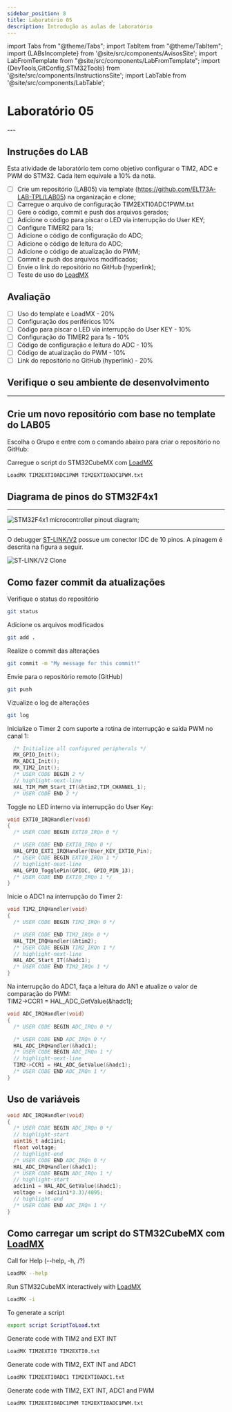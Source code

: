 ```yaml
---
sidebar_position: 8
title: Laboratório 05
description: Introdução as aulas de laboratório
---
```


import Tabs from "@theme/Tabs";
import TabItem from "@theme/TabItem";
import {LABsIncomplete} from '@site/src/components/AvisosSite';
import LabFromTemplate from "@site/src/components/LabFromTemplate";
import {DevTools,GitConfig,STM32Tools} from '@site/src/components/InstructionsSite';
import LabTable from '@site/src/components/LabTable';

# Laboratório 05

<!-- Aviso de que este conteúdo está em construção! -->
<LABsIncomplete />

<!-- Tabela com link para atividade, inicio, fim e descrição do LAB! -->
<div style={{ display: "flex", justifyContent: "center" }}>
  <LabTable index={5} internal={false} />
</div>
---

## Instruções do LAB

Esta atividade de laboratório tem como objetivo configurar o TIM2, ADC e PWM do STM32. Cada item equivale a 10% da nota.

- [ ] Crie um repositório (LAB05) via template (https://github.com/ELT73A-LAB-TPL/LAB05) na organização e clone;
- [ ] Carregue o arquivo de configuração TIM2EXTI0ADC1PWM.txt
- [ ] Gere o código, commit e push dos arquivos gerados;
- [ ] Adicione o código para piscar o LED via interrupção do User KEY;
- [ ] Configure TIMER2 para 1s;
- [ ] Adicione o código de configuração do ADC;
- [ ] Adicione o código de leitura do ADC;
- [ ] Adicione o código de atualização do PWM;
- [ ] Commit e push dos arquivos modificados;
- [ ] Envie o link do repositório no GitHub (hyperlink);
- [ ] Teste de uso do [LoadMX](/docs/loadmx)

## Avaliação
- [ ] Uso do template e LoadMX - 20%
- [ ] Configuração dos periféricos 10%
- [ ] Código para piscar o LED via interrupção do User KEY - 10%
- [ ] Configuração do TIMER2 para 1s - 10%
- [ ] Código de configuração e leitura do ADC - 10%
- [ ] Código de atualização do PWM - 10%
- [ ] Link do repositório no GitHub (hyperlink) - 20%
  
## Verifique o seu ambiente de desenvolvimento

<!-- List of Dev Tools -->
<DevTools />

<!-- Configure o git -->
<GitConfig />

---

<!-- List of STM32Cube Tools -->
<STM32Tools />

## Crie um novo repositório com base no template do LAB05

Escolha o Grupo e entre com o comando abaixo para criar o repositório no GitHub:

<!-- Gera instruções para criar o repositório no GitHub por grupo com base no template do laboratório. -->
<LabFromTemplate labNumber="LAB05" opts="-c" />

Carregue o script do STM32CubeMX com [LoadMX](/docs/loadmx)

```bash
LoadMX TIM2EXTI0ADC1PWM TIM2EXTI0ADC1PWM.txt
```

## Diagrama de pinos do STM32F4x1

---

![STM32F4x1 microcontroller pinout diagram;](/img/MiniSTM32F4x1/STM32F4x1_PinoutDiagram_RichardBalint.png)

---


O debugger [ST-LINK/V2](/docs/st-link) possue um conector IDC de 10 pinos. A pinagem é descrita na figura a seguir.

![ST-LINK/V2 Clone](/img/ST-LINK_V2_Clone_Header.png)


## Como fazer commit da atualizações
Verifique o status do repositório
```bash
git status
```
Adicione os arquivos modificados
```bash
git add .
```
Realize o commit das alterações
```bash
git commit -m "My message for this commit!"
```
Envie para o repositório remoto (GitHub)
```bash
git push
```
Vizualize o log de alterações
```bash
git log
```

Inicialize o Timer 2 com suporte a rotina de interrupção e saída PWM no canal 1:
```c title="Src/main.c"
  /* Initialize all configured peripherals */
  MX_GPIO_Init();
  MX_ADC1_Init();
  MX_TIM2_Init();
  /* USER CODE BEGIN 2 */
  // highlight-next-line
  HAL_TIM_PWM_Start_IT(&htim2,TIM_CHANNEL_1);
  /* USER CODE END 2 */
```



Toggle no LED interno via interrupção do User Key:
```c title="Src/stm32f4xx_it.c"
void EXTI0_IRQHandler(void)
{
  /* USER CODE BEGIN EXTI0_IRQn 0 */

  /* USER CODE END EXTI0_IRQn 0 */
  HAL_GPIO_EXTI_IRQHandler(User_KEY_EXTI0_Pin);
  /* USER CODE BEGIN EXTI0_IRQn 1 */
  // highlight-next-line
  HAL_GPIO_TogglePin(GPIOC, GPIO_PIN_13);
  /* USER CODE END EXTI0_IRQn 1 */
}
```


Inicie o ADC1 na interrupção do Timer 2:
```c title="Src/stm32f4xx_it.c"
void TIM2_IRQHandler(void)
{
  /* USER CODE BEGIN TIM2_IRQn 0 */

  /* USER CODE END TIM2_IRQn 0 */
  HAL_TIM_IRQHandler(&htim2);
  /* USER CODE BEGIN TIM2_IRQn 1 */
  // highlight-next-line
  HAL_ADC_Start_IT(&hadc1);
  /* USER CODE END TIM2_IRQn 1 */
}
```

Na interrupção do ADC1, faça a leitura do AN1 e atualize o valor de comparação do PWM:  
TIM2->CCR1 = HAL_ADC_GetValue(&hadc1);


```c title="Src/stm32f4xx_it.c"
void ADC_IRQHandler(void)
{
  /* USER CODE BEGIN ADC_IRQn 0 */

  /* USER CODE END ADC_IRQn 0 */
  HAL_ADC_IRQHandler(&hadc1);
  /* USER CODE BEGIN ADC_IRQn 1 */
  // highlight-next-line
  TIM2->CCR1 = HAL_ADC_GetValue(&hadc1);
  /* USER CODE END ADC_IRQn 1 */
}
```

## Uso de variáveis

```c title="Src/stm32f4xx_it.c"
void ADC_IRQHandler(void)
{
  /* USER CODE BEGIN ADC_IRQn 0 */
  // highlight-start
  uint16_t adc1in1;
  float voltage;
  // highlight-end
  /* USER CODE END ADC_IRQn 0 */
  HAL_ADC_IRQHandler(&hadc1);
  /* USER CODE BEGIN ADC_IRQn 1 */
  // highlight-start
  adc1in1 = HAL_ADC_GetValue(&hadc1);
  voltage = (adc1in1*3.3)/4095;
  // highlight-end
  /* USER CODE END ADC_IRQn 1 */
}
```


## Como carregar um script do STM32CubeMX com [LoadMX](/docs/loadmx)

Call for Help (--help, -h, /?)

```bash
LoadMX --help
```

Run STM32CubeMX interactively with [LoadMX](/docs/loadmx)

```bash
LoadMX -i
```

To generate a script

```bash
export script ScriptToLoad.txt
```

Generate code with TIM2 and EXT INT
```bash
LoadMX TIM2EXTI0 TIM2EXTI0.txt
```

Generate code with  TIM2, EXT INT and ADC1
```bash
LoadMX TIM2EXTI0ADC1 TIM2EXTI0ADC1.txt
```

Generate code with TIM2, EXT INT, ADC1 and PWM
```bash
LoadMX TIM2EXTI0ADC1PWM TIM2EXTI0ADC1PWM.txt
```

